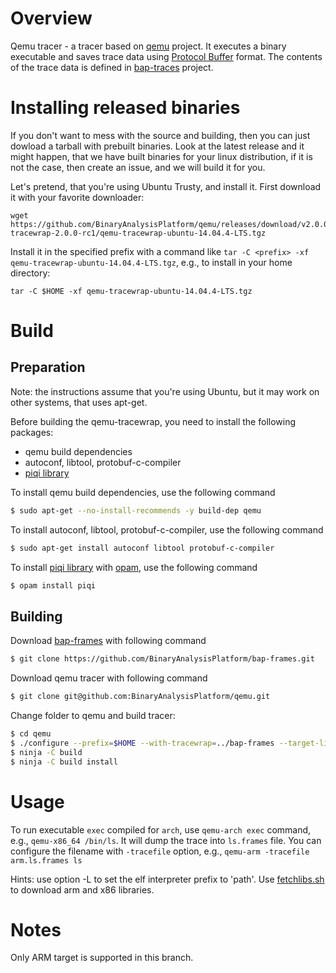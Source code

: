 # Overview

Qemu tracer - a tracer based on [qemu](https://github.com/qemu/qemu)
project. It executes a binary executable and saves trace data using
[Protocol Buffer](https://developers.google.com/protocol-buffers/)
format. The contents of the trace data is defined in
[bap-traces](https://github.com/BinaryAnalysisPlatform/bap-traces)
project.

# Installing released binaries

If you don't want to mess with the source and building, then you can just
dowload a tarball with prebuilt binaries. Look at the latest release and
it might happen, that we have built binaries for your linux distribution,
if it is not the case, then create an issue, and we will build it for you.

Let's pretend, that you're using Ubuntu Trusty, and install it. First
download it with your favorite downloader:

```
wget https://github.com/BinaryAnalysisPlatform/qemu/releases/download/v2.0.0-tracewrap-2.0.0-rc1/qemu-tracewrap-ubuntu-14.04.4-LTS.tgz
```

Install it in the specified prefix with a command like `tar -C <prefix> -xf qemu-tracewrap-ubuntu-14.04.4-LTS.tgz`, e.g.,
to install in your home directory:
```
tar -C $HOME -xf qemu-tracewrap-ubuntu-14.04.4-LTS.tgz
```



# Build

## Preparation

Note: the instructions assume that you're using Ubuntu, but it
may work on other systems, that uses apt-get.

Before building the qemu-tracewrap, you need to install the following packages:
   * qemu build dependencies
   * autoconf, libtool, protobuf-c-compiler
   * [piqi library](http://piqi.org/doc/ocaml)

To install qemu build dependencies, use the following command

```bash
$ sudo apt-get --no-install-recommends -y build-dep qemu
```

To install autoconf, libtool, protobuf-c-compiler, use the
following command

```bash
$ sudo apt-get install autoconf libtool protobuf-c-compiler
```

To install [piqi library](http://piqi.org/doc/ocaml) with
[opam](https://opam.ocaml.org/doc/Install.html), use the following command
```bash
$ opam install piqi
```

## Building

Download [bap-frames](https://github.com/BinaryAnalysisPlatform/bap-frames) with
following command

```bash
$ git clone https://github.com/BinaryAnalysisPlatform/bap-frames.git
```

Download qemu tracer with following command

```bash
$ git clone git@github.com:BinaryAnalysisPlatform/qemu.git
```

Change folder to qemu and build tracer:
```bash
$ cd qemu
$ ./configure --prefix=$HOME --with-tracewrap=../bap-frames --target-list=arm-linux-user
$ ninja -C build
$ ninja -C build install
```

# Usage

To run executable `exec` compiled for `arch`, use `qemu-arch exec` command, e.g.,
`qemu-x86_64 /bin/ls`. It will dump the trace into `ls.frames` file. You can configure
the filename with `-tracefile` option, e.g., `qemu-arm -tracefile arm.ls.frames ls`


Hints: use option -L to set the elf interpreter prefix to 'path'. Use
[fetchlibs.sh](https://raw.githubusercontent.com/BinaryAnalysisPlatform/bap-frames/master/test/fetchlibs.sh)
to download arm and x86 libraries.

# Notes
  Only ARM target is supported in this branch.

